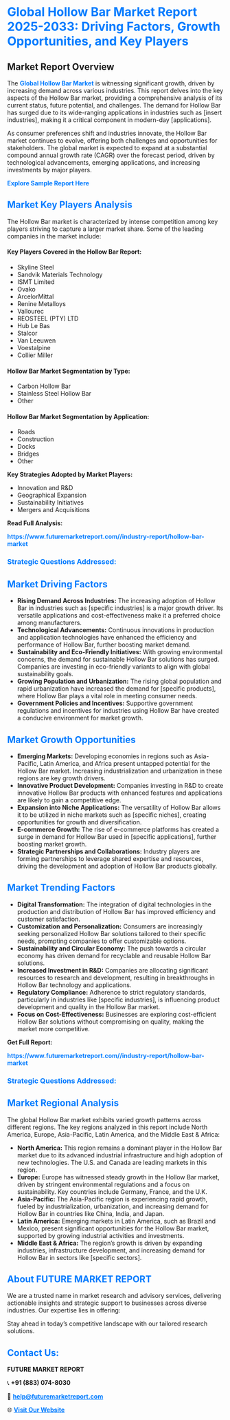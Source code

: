 <h1 style="color: #007BFF;">Global Hollow Bar Market Report 2025-2033: Driving Factors, Growth Opportunities, and Key Players</h1>

<section id="overview">
<h2>Market Report Overview</h2>
<p>The <a href="https://www.futuremarketreport.com//industry-report/hollow-bar-market" style="color: #007BFF; text-decoration: none;"><strong>Global Hollow Bar Market</strong></a> is witnessing significant growth, driven by increasing demand across various industries. This report delves into the key aspects of the Hollow Bar market, providing a comprehensive analysis of its current status, future potential, and challenges. The demand for Hollow Bar has surged due to its wide-ranging applications in industries such as [insert industries], making it a critical component in modern-day [applications].</p>
<p>As consumer preferences shift and industries innovate, the Hollow Bar market continues to evolve, offering both challenges and opportunities for stakeholders. The global market is expected to expand at a substantial compound annual growth rate (CAGR) over the forecast period, driven by technological advancements, emerging applications, and increasing investments by major players.</p>
</section>

<section id="overview">
<p><a href="https://www.futuremarketreport.com//request-sample/reportId=46274" style="color: #007BFF; text-decoration: none;"><strong>Explore Sample Report Here</strong></a></p>
</section>

<section id="key-players">
<h2 style="color: #007BFF;">Market Key Players Analysis</h2>
<p>The Hollow Bar market is characterized by intense competition among key players striving to capture a larger market share. Some of the leading companies in the market include:</p>
<h4>Key Players Covered in the Hollow Bar Report:</h4>
<ul><li>Skyline Steel</li><li>Sandvik Materials Technology</li><li>ISMT Limited</li><li>Ovako</li><li>ArcelorMittal</li><li>Renine Metalloys</li><li>Vallourec</li><li>REOSTEEL (PTY) LTD</li><li>Hub Le Bas</li><li>Stalcor</li><li>Van Leeuwen</li><li>Voestalpine</li><li>Collier Miller</li></ul>
<h4>Hollow Bar Market Segmentation by Type:</h4>
<ul><li>Carbon Hollow Bar</li><li>Stainless Steel Hollow Bar</li><li>Other</li></ul>

<h4>Hollow Bar Market Segmentation by Application:</h4>
<ul><li>Roads</li><li>Construction</li><li>Docks</li><li>Bridges</li><li>Other</li></ul>
<p><strong>Key Strategies Adopted by Market Players:</strong></p>
<ul>
<li>Innovation and R&D</li>
<li>Geographical Expansion</li>
<li>Sustainability Initiatives</li>
<li>Mergers and Acquisitions</li>
</ul>
</section>

<section>
<p><strong>Read Full Analysis: </strong></p><a href="https://www.futuremarketreport.com//industry-report/hollow-bar-market" style="color: #007BFF; text-decoration: none;"><strong>https://www.futuremarketreport.com//industry-report/hollow-bar-market</strong></a>
<h3 style="color: #007BFF;">Strategic Questions Addressed:</h3>
</section>

<section id="driving-factors">
<h2 style="color: #007BFF;">Market Driving Factors</h2>
<ul>
<li><strong>Rising Demand Across Industries:</strong> The increasing adoption of Hollow Bar in industries such as [specific industries] is a major growth driver. Its versatile applications and cost-effectiveness make it a preferred choice among manufacturers.</li>
<li><strong>Technological Advancements:</strong> Continuous innovations in production and application technologies have enhanced the efficiency and performance of Hollow Bar, further boosting market demand.</li>
<li><strong>Sustainability and Eco-Friendly Initiatives:</strong> With growing environmental concerns, the demand for sustainable Hollow Bar solutions has surged. Companies are investing in eco-friendly variants to align with global sustainability goals.</li>
<li><strong>Growing Population and Urbanization:</strong> The rising global population and rapid urbanization have increased the demand for [specific products], where Hollow Bar plays a vital role in meeting consumer needs.</li>
<li><strong>Government Policies and Incentives:</strong> Supportive government regulations and incentives for industries using Hollow Bar have created a conducive environment for market growth.</li>
</ul>
</section>

<section id="growth-opportunities">
<h2 style="color: #007BFF;">Market Growth Opportunities</h2>
<ul>
<li><strong>Emerging Markets:</strong> Developing economies in regions such as Asia-Pacific, Latin America, and Africa present untapped potential for the Hollow Bar market. Increasing industrialization and urbanization in these regions are key growth drivers.</li>
<li><strong>Innovative Product Development:</strong> Companies investing in R&D to create innovative Hollow Bar products with enhanced features and applications are likely to gain a competitive edge.</li>
<li><strong>Expansion into Niche Applications:</strong> The versatility of Hollow Bar allows it to be utilized in niche markets such as [specific niches], creating opportunities for growth and diversification.</li>
<li><strong>E-commerce Growth:</strong> The rise of e-commerce platforms has created a surge in demand for Hollow Bar used in [specific applications], further boosting market growth.</li>
<li><strong>Strategic Partnerships and Collaborations:</strong> Industry players are forming partnerships to leverage shared expertise and resources, driving the development and adoption of Hollow Bar products globally.</li>
</ul>
</section>

<section id="trending-factors">
<h2 style="color: #007BFF;">Market Trending Factors</h2>
<ul>
<li><strong>Digital Transformation:</strong> The integration of digital technologies in the production and distribution of Hollow Bar has improved efficiency and customer satisfaction.</li>
<li><strong>Customization and Personalization:</strong> Consumers are increasingly seeking personalized Hollow Bar solutions tailored to their specific needs, prompting companies to offer customizable options.</li>
<li><strong>Sustainability and Circular Economy:</strong> The push towards a circular economy has driven demand for recyclable and reusable Hollow Bar solutions.</li>
<li><strong>Increased Investment in R&D:</strong> Companies are allocating significant resources to research and development, resulting in breakthroughs in Hollow Bar technology and applications.</li>
<li><strong>Regulatory Compliance:</strong> Adherence to strict regulatory standards, particularly in industries like [specific industries], is influencing product development and quality in the Hollow Bar market.</li>
<li><strong>Focus on Cost-Effectiveness:</strong> Businesses are exploring cost-efficient Hollow Bar solutions without compromising on quality, making the market more competitive.</li>
</ul>
</section>

<section>
<p><strong>Get Full Report: </strong></p><a href="https://www.futuremarketreport.com//industry-report/hollow-bar-market" style="color: #007BFF; text-decoration: none;"><strong>https://www.futuremarketreport.com//industry-report/hollow-bar-market</strong></a>
<h3 style="color: #007BFF;">Strategic Questions Addressed:</h3>
</section>


<section id="regional-analysis">
<h2 style="color: #007BFF;">Market Regional Analysis</h2>
<p>The global Hollow Bar market exhibits varied growth patterns across different regions. The key regions analyzed in this report include North America, Europe, Asia-Pacific, Latin America, and the Middle East & Africa:</p>
<ul>
<li><strong>North America:</strong> This region remains a dominant player in the Hollow Bar market due to its advanced industrial infrastructure and high adoption of new technologies. The U.S. and Canada are leading markets in this region.</li>
<li><strong>Europe:</strong> Europe has witnessed steady growth in the Hollow Bar market, driven by stringent environmental regulations and a focus on sustainability. Key countries include Germany, France, and the U.K.</li>
<li><strong>Asia-Pacific:</strong> The Asia-Pacific region is experiencing rapid growth, fueled by industrialization, urbanization, and increasing demand for Hollow Bar in countries like China, India, and Japan.</li>
<li><strong>Latin America:</strong> Emerging markets in Latin America, such as Brazil and Mexico, present significant opportunities for the Hollow Bar market, supported by growing industrial activities and investments.</li>
<li><strong>Middle East & Africa:</strong> The region’s growth is driven by expanding industries, infrastructure development, and increasing demand for Hollow Bar in sectors like [specific sectors].</li>
</ul>
</section>

<footer>
<h2 style="color: #007BFF;">About FUTURE MARKET REPORT</h2>
<p>We are a trusted name in market research and advisory services, delivering actionable insights and strategic support to businesses across diverse industries. Our expertise lies in offering:</p>

<p>Stay ahead in today’s competitive landscape with our tailored research solutions.</p>

<h2 style="color: #007BFF;">Contact Us:</h2>
<p><strong>FUTURE MARKET REPORT</strong></p>
<p>📞 <strong>+91 (883) 074-8030</strong></p>
<p>📧 <strong><a href="mailto:help@futuremarketreport.com" style="color: #007BFF;">help@futuremarketreport.com</a></strong></p>
<p>🌐 <strong><a href="https://www.futuremarketreport.com/" style="color: #007BFF;">Visit Our Website</a></strong></p>
</footer>